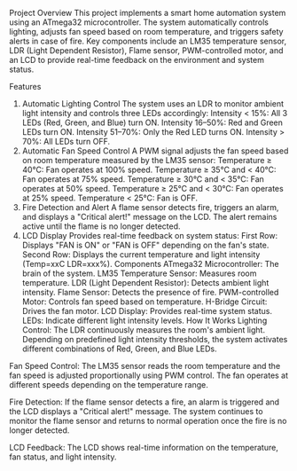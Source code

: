 Project Overview
This project implements a smart home automation system using an ATmega32 microcontroller. The system automatically controls lighting, adjusts fan speed based on room temperature, and triggers safety alerts in case of fire. Key components include an LM35 temperature sensor, LDR (Light Dependent Resistor), Flame sensor, PWM-controlled motor, and an LCD to provide real-time feedback on the environment and system status.

Features
1. Automatic Lighting Control
The system uses an LDR to monitor ambient light intensity and controls three LEDs accordingly:
Intensity < 15%: All 3 LEDs (Red, Green, and Blue) turn ON.
Intensity 16–50%: Red and Green LEDs turn ON.
Intensity 51–70%: Only the Red LED turns ON.
Intensity > 70%: All LEDs turn OFF.
2. Automatic Fan Speed Control
A PWM signal adjusts the fan speed based on room temperature measured by the LM35 sensor:
Temperature ≥ 40°C: Fan operates at 100% speed.
Temperature ≥ 35°C and < 40°C: Fan operates at 75% speed.
Temperature ≥ 30°C and < 35°C: Fan operates at 50% speed.
Temperature ≥ 25°C and < 30°C: Fan operates at 25% speed.
Temperature < 25°C: Fan is OFF.
3. Fire Detection and Alert
A flame sensor detects fire, triggers an alarm, and displays a "Critical alert!" message on the LCD.
The alert remains active until the flame is no longer detected.
4. LCD Display
Provides real-time feedback on system status:
First Row: Displays "FAN is ON" or "FAN is OFF" depending on the fan's state.
Second Row: Displays the current temperature and light intensity (Temp=xxC LDR=xxx%).
Components
ATmega32 Microcontroller: The brain of the system.
LM35 Temperature Sensor: Measures room temperature.
LDR (Light Dependent Resistor): Detects ambient light intensity.
Flame Sensor: Detects the presence of fire.
PWM-controlled Motor: Controls fan speed based on temperature.
H-Bridge Circuit: Drives the fan motor.
LCD Display: Provides real-time system status.
LEDs: Indicate different light intensity levels.
How It Works
Lighting Control: The LDR continuously measures the room's ambient light. Depending on predefined light intensity thresholds, the system activates different combinations of Red, Green, and Blue LEDs.

Fan Speed Control: The LM35 sensor reads the room temperature and the fan speed is adjusted proportionally using PWM control. The fan operates at different speeds depending on the temperature range.

Fire Detection: If the flame sensor detects a fire, an alarm is triggered and the LCD displays a "Critical alert!" message. The system continues to monitor the flame sensor and returns to normal operation once the fire is no longer detected.

LCD Feedback: The LCD shows real-time information on the temperature, fan status, and light intensity.
